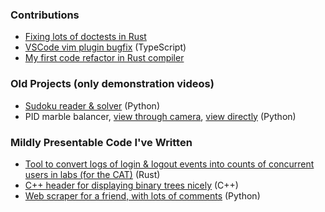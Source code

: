 ### Contributions
- [Fixing lots of doctests in Rust](https://github.com/rust-lang/rust/pull/96094)
- [VSCode vim plugin bugfix](https://github.com/VSCodeVim/Vim/pull/8533) (TypeScript)
- [My first code refactor in Rust compiler](https://github.com/rust-lang/rust/pull/97609)

### Old Projects (only demonstration videos)
- [Sudoku reader & solver](https://youtu.be/ApzdUKcGoEg) (Python)
- PID marble balancer, [view through camera](https://youtu.be/N8149KjlDp8), [view directly](https://youtu.be/khTxOVdZbxM) (Python)

### Mildly Presentable Code I've Written
- [Tool to convert logs of login & logout events into counts of concurrent users in labs (for the CAT)](https://github.com/Elliot-Roberts/lab-usage) (Rust)
- [C++ header for displaying binary trees nicely](https://github.com/Elliot-Roberts/tree-print) (C++)
- [Web scraper for a friend, with lots of comments](https://github.com/Elliot-Roberts/shane_dota_data) (Python)
